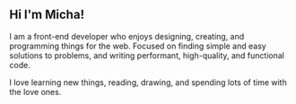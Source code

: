 ## Hi I'm Micha!

I am a front-end developer who enjoys designing, creating, and programming things for the web. Focused on finding simple and easy solutions to problems, and writing performant, high-quality, and functional code.  

I love learning new things, reading, drawing, and spending lots of time with the love ones.

<!--
**GomezMicha/GomezMicha** is a ✨ _special_ ✨ repository because its `README.md` (this file) appears on your GitHub profile.

Here are some ideas to get you started:

- 🔭 I’m currently working on ...
- 🌱 I’m currently learning ...
- 👯 I’m looking to collaborate on ...
- 🤔 I’m looking for help with ...
- 💬 Ask me about ...
- 📫 How to reach me: ...
- 😄 Pronouns: ...
- ⚡ Fun fact: ...
-->
